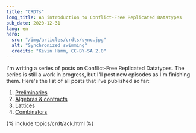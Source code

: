 ```yaml
---
title: "CRDTs"
long_title: An introduction to Conflict-Free Replicated Datatypes
pub_date: 2020-12-31
lang: en
hero:
  src: "/img/articles/crdts/sync.jpg"
  alt: "Synchronized swimming"
  credits: "Kevin Hamm, CC-BY-SA 2.0"
---
```


I'm writing a series of posts on Conflict-Free Replicated Datatypes.
The series is still a work in progress, but I'll post new episodes as I'm finishing them.
Here's the list of all posts that I've published so far:

1. [Preliminaries](/topics/crdt/01-intro)
2. [Algebras & contracts](/topics/crdt/02-contracts)
3. [Lattices](/topics/crdt/03-lattices)
4. [Combinators](/topics/crdt/04-combinators)

{% include topics/crdt/ack.html %}
